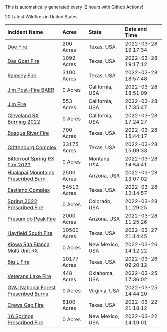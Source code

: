 This is automatically generated every 12 hours with Github Actions!

20 Latest Wildfires in United States

 | Incident Name | Acres | State | Date and Time |
|:---|:---|:---|:---|
| [Doe Fire](https://inciweb.nwcg.gov/incident/8037/) | 200 Acres | Texas, USA | 2022-03-28 19:17:34 |
| [Das Goat Fire](https://inciweb.nwcg.gov/incident/8030/) | 1092 Acres | Texas, USA | 2022-03-28 19:17:12 |
| [Ramsey Fire](https://inciweb.nwcg.gov/incident/8020/) | 3100 Acres | Texas, USA | 2022-03-28 18:57:48 |
| [Jim Post-Fire BAER](https://inciweb.nwcg.gov/incident/8000/) | 0 Acres | California, USA | 2022-03-28 18:51:09 |
| [Jim Fire](https://inciweb.nwcg.gov/incident/7987/) | 553 Acres | California, USA | 2022-03-28 17:35:47 |
| [Cleveland RX Burning 2022](https://inciweb.nwcg.gov/incident/7317/) | 0 Acres | California, USA | 2022-03-28 17:24:27 |
| [Bosque River Fire](https://inciweb.nwcg.gov/incident/8034/) | 700 Acres | Texas, USA | 2022-03-28 15:44:17 |
| [Crittenburg Complex](https://inciweb.nwcg.gov/incident/8033/) | 33175 Acres | Texas, USA | 2022-03-28 15:09:33 |
| [Bitterroot Spring RX Fire 2022](https://inciweb.nwcg.gov/incident/8024/) | 0 Acres | Montana, USA | 2022-03-28 14:54:41 |
| [Hualapai Mountains Prescribed Burn ](https://inciweb.nwcg.gov/incident/8028/) | 2500 Acres | Arizona, USA | 2022-03-28 13:07:02 |
| [Eastland Complex](https://inciweb.nwcg.gov/incident/8010/) | 54513 Acres | Texas, USA | 2022-03-28 12:14:57 |
| [Spring 2022 Prescribed Fire](https://inciweb.nwcg.gov/incident/7992/) | 0 Acres | Colorado, USA | 2022-03-28 11:29:25 |
| [Presumido Peak Fire](https://inciweb.nwcg.gov/incident/8036/) | 2000 Acres | Arizona, USA | 2022-03-28 11:25:26 |
| [Hayfield South Fire](https://inciweb.nwcg.gov/incident/8031/) | 10500 Acres | Texas, USA | 2022-03-27 21:14:45 |
| [Kiowa Rita Blanca Multi Unit RX](https://inciweb.nwcg.gov/incident/8029/) | 0 Acres | New Mexico, USA | 2022-03-26 14:12:22 |
| [Big L Fire](https://inciweb.nwcg.gov/incident/8016/) | 10177 Acres | Texas, USA | 2022-03-26 09:20:12 |
| [Veterans Lake Fire](https://inciweb.nwcg.gov/incident/8023/) | 448 Acres | Oklahoma, USA | 2022-03-25 17:36:02 |
| [GWJ National Forest Prescribed Burns](https://inciweb.nwcg.gov/incident/7945/) | 0 Acres | Virginia, USA | 2022-03-25 14:44:20 |
| [Crews Gap Fire](https://inciweb.nwcg.gov/incident/7997/) | 8100 Acres | Texas, USA | 2022-03-22 21:18:12 |
| [16 Springs Prescribed Fire ](https://inciweb.nwcg.gov/incident/8027/) | 0 Acres | New Mexico, USA | 2022-03-22 14:19:01 |
